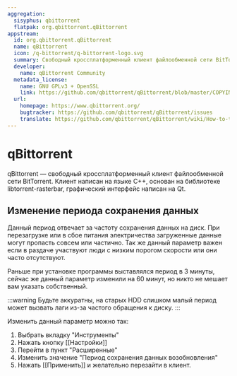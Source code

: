 ```yaml
---
aggregation:
  sisyphus: qbittorrent
  flatpak: org.qbittorrent.qBittorrent
appstream:
  id: org.qbittorrent.qBittorrent
  name: qBittorrent
  icon: /q-bittorrent/q-bittorrent-logo.svg
  summary: Свободный кроссплатформенный клиент файлообменной сети BitTorrent.
  developer:
    name: qBittorrent Community
  metadata_license:
    name: GNU GPLv3 + OpenSSL
    link: https://github.com/qbittorrent/qBittorrent/blob/master/COPYING
  url:
    homepage: https://www.qbittorrent.org/
    bugtracker: https://github.com/qbittorrent/qBittorrent/issues
    translate: https://github.com/qbittorrent/qBittorrent/wiki/How-to-translate-qBittorrent
---
```


# qBittorrent

qBittorrent — свободный кроссплатформенный клиент файлообменной сети BitTorrent. Клиент написан на языке C++, основан на библиотеке libtorrent-rasterbar, графический интерфейс написан на Qt.

<!--@include: @apps/_parts/install/content-repo.md-->
<!--@include: @apps/_parts/install/content-flatpak.md-->

## Изменение периода сохранения данных

Данный период отвечает за частоту сохранения данных на диск.
При перезагрузке или в сбое питания электричества загруженные данные могут пропасть совсем или частично.
Так же данный параметр важен если в раздаче участвуют люди с низким порогом скорости или они часто отсутствуют.

Раньше при установке программы выставлялся период в 3 минуты, сейчас же данный параметр изменили на 60 минут, но никто не мешает вам указать собственный.

:::warning
Будьте аккуратны, на старых HDD слишком малый период может вызвать лаги из-за частого обращения к диску.
:::

Изменить данный параметр можно так:

1. Выбрать вкладку "Инструменты"
2. Нажать кнопку [[Настройки]]
3. Перейти в пункт "Расширенные"
4. Изменить значение "Период сохранения данных возобновления"
5. Нажать [[Применить]] и желательно перезайти в клиент.
